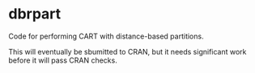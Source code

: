 # dbrpart


Code for performing CART with distance-based partitions.

This will eventually be sbumitted to CRAN, but it needs significant work before it will pass CRAN checks.
